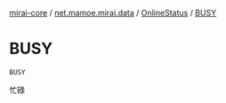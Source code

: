 [mirai-core](../../index.md) / [net.mamoe.mirai.data](../index.md) / [OnlineStatus](index.md) / [BUSY](./-b-u-s-y.md)

# BUSY

`BUSY`

忙碌


